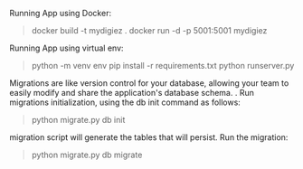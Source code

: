 Running App using Docker:
> docker build -t mydigiez .
> docker run -d -p 5001:5001 mydigiez

Running App using virtual env:
> python -m venv env
> pip install -r requirements.txt
> python runserver.py


Migrations are like version control for your database, 
allowing your team to easily modify and share the application's database schema. .
Run migrations initialization, using the db init command as follows:
> python migrate.py db init

migration script will generate the tables that will persist.
Run the migration:
> python migrate.py db migrate